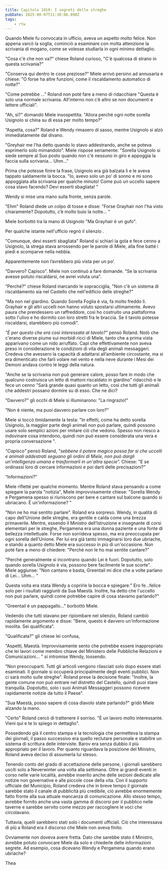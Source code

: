 ```yaml
---
title: Capitolo 1019: I segreti delle streghe
pubDate: 2025-08-07T11:30:06.898Z
tags:
    - rtw
---
```



Quando Miele fu convocata in ufficio, aveva un aspetto molto felice. Non appena varcò la soglia, cominciò a esaminare con molta attenzione la scrivania di mogano, come se volesse studiarla in ogni minimo dettaglio.


"Cosa c'è che non va?" chiese Roland curioso, "C'è qualcosa di strano in questa scrivania?"


"Conserva qui dentro le cose preziose?" Miele arrivò persino ad annusarla e chiese: "O forse ha altre funzioni, come il riscaldamento automatico di notte?"


"Come potrebbe ..." Roland non poté fare a meno di ridacchiare "Questa è solo una normale scrivania. All'interno non c’è altro se non documenti e lettere ufficiali".


"Ah, sì?" domandò Miele insospettita. "Allora perché ogni notte sorella Usignolo si china su di essa per molto tempo?"


“Aspetta, cosa?" Roland e Wendy rimasero di sasso, mentre Usignolo si alzò immediatamente dal divano.


"Greyhair me l'ha detto quando lo stavo addestrando, anche se poteva esprimerlo solo mimandolo". Miele rispose seriamente: "Sorella Usignolo si siede sempre al Suo posto quando non c'è nessuno in giro e appoggia la faccia sulla scrivania... Uhm..."


Prima che potesse finire la frase, Usignolo era già balzata lì e le aveva tappato saldamente la bocca. "Io, avevo solo un po’ di sonno e mi sono appoggiata alla scrivania per qualche minuto! Come può un uccello sapere cosa stavo facendo? Devi esserti sbagliata! "


Wendy si mise una mano sulla fronte, senza parole.


"Ehm" Roland diede un colpo di tosse e disse: "Forse Grayhair non l'ha visto chiaramente? Dopotutto, c’è molto buio la notte... "


Miele borbottò tra la mano di Usignolo "Ma Grayhair è un gufo".


Per qualche istante nell'ufficio regnò il silenzio .


"Comunque, devi esserti sbagliata" Roland si schiarì la gola e fece cenno a Usignolo, la strega stava arrossendo per le parole di Miele, alla fine batté i piedi e scomparve nella nebbia.


Apparentemente non l’avrebbero più vista per un po’.


"Davvero?  Capisco". Miele non continuò a fare domande. "Se la scrivania avesse potuto riscaldarsi, ne avrei voluta una".


“Perché?" chiese Roland inarcando le sopracciglia, "Non c'è un sistema di riscaldamento sia nel Castello che nell'edificio delle streghe?"


"Ma non nel giardino. Quando Sorella Foglia è via, fa molto freddo lì. Grayhair e gli altri uccelli non hanno voluto spostarsi ultimamente. Avevo paura che prendessero un raffreddore, così ho costruito una piattaforma sotto l'ulivo e ho dormito con loro stretti fra le braccia. Se il tavolo potesse riscaldarsi, starebbero più comodi".


<em>"È per questo che era così interessata al tavolo?" </em>pensò Roland. Notò che c'erano diverse piume sui morbidi ricci di Miele, tanto che a prima vista apparivano come un nido arruffato. Capì che effettivamente non aveva preso in considerazione le condizioni di vita degli animali messaggeri. Credeva che avessero la capacità di adattarsi all’ambiente circostante, ma si era dimenticato che farli volare nel vento e nella neve durante i Mesi dei Demoni andava contro le leggi della natura.


"Anche se la scrivania non può generare calore, posso fare in modo che qualcuno costruisca un letto di mattoni riscaldato in giardino" ridacchiò e le fece un cenno "Sarà grande quasi quanto un letto, così che tutti gli animali che addestri possano dormire su di esso. Che ne dici?


"Davvero?" gli occhi di Miele si illuminarono: "La ringrazio!"


"Non è niente, ma puoi davvero parlare con loro?"


Miele si toccò timidamente la testa: "In effetti, come ha detto sorella Usignolo, la maggior parte degli animali non può parlare, quindi possono usare solo semplici azioni per imitare ciò che vedono. Spesso non riesco a indovinare cosa intendono, quindi non può essere considerata una vera e propria conversazione ".


<em>"Capisco"</em> pensò Roland, <em>"sebbene il potere magico possa far sì che uccelli e animali addestrati seguano gli ordini di Miele, non può dargli un'intelligenza umana e trasformarli in un'altra specie".</em> Chiese: "E se ordinassi loro di cercare informazioni e poi darti delle precisazioni?"


“Informazioni?"


Miele rifletté per qualche momento. Mentre Roland stava pensando a come spiegare la parola "notizia", Miele improvvisamente chiese: "Sorella Wendy e Pergamena spesso si riuniscono per bere e cantare sul balcone quando si ubriacano. È un'informazione? "


"Non ne ho mai sentito parlare". Roland era sorpreso. Wendy, in qualità di capo dell'Unione delle streghe, era gentile e calda come una brezza primaverile. Mentre, essendo il Ministro dell’Istruzione e insegnante di corsi elementari per le streghe, Pergamena era una donna paziente e una fonte di bellezza intellettuale. Forse non sorrideva spesso, ma era preoccupata per ogni sorella dell'Unione. Per lui era già tanto immaginarsi loro due ubriache, e stando a quanto detto Miele era successo in più di un'occasione. Non poté fare a meno di chiedere: "Perché non le ho mai sentite cantare?"


"Perché generalmente si incontrano quando Lei è fuori. Dopotutto, solo quando sorella Usignolo è via, possono bere facilmente le sue scorte". Miele aggiunse: "Non cantano e basta, Greentail mi dice che a volte parlano di Lei...  Uhm... "


Questa volta era stata Wendy a coprirle la bocca e spiegare:" Ero fe...felice solo per i risultati raggiunti da Sua Maestà. Inoltre, ha detto che l'uccello non può parlare, quindi come potrebbe capire di cosa stavamo parlando?"


"Greentail è un pappagallo..." borbottò Miele.


Vedendo che tutti stavano per ripiombare nel silenzio, Roland cambiò rapidamente argomento e disse: "Bene, questo è davvero un'informazione insolita. Sei qualificata".


"Qualificata?" gli chiese lei confusa,


"Aspetti, Maestà. Improvvisamente sento che potrebbe essere inappropriato che lei lavori come membro chiave del Ministero delle Pubbliche Relazioni e Comunicazioni... " si intromise Wendy, tossendo.


"Non preoccuparti. Tutti gli articoli vengono rilasciati solo dopo essere stati esaminati. Il giornale si occuperà principalmente degli eventi pubblici. Non ci sarà molto sulle streghe". Roland prese la decisione finale: "Inoltre, la gente comune non può entrare nel distretto del Castello, quindi puoi stare tranquilla. Dopotutto, solo i suoi Animali Messaggeri possono ricevere rapidamente notizie da tutto il Paese".


"Sua Maestà, posso sapere di cosa diavolo state parlando?" gridò Miele alzando la mano.


"Certo" Roland cercò di trattenere il sorriso. "È un lavoro molto interessante. Vieni qui e te lo spiego in dettaglio".


Possedendo già il centro stampa e la tecnologia che permetteva la stampa dei giornali, il passo successivo era quello reclutare personale e stabilire un sistema di scrittura delle interviste. Barov era senza dubbio il più appropriato per il lavoro. Per quanto riguardava la posizione del Ministro, Roland aveva deciso di assumerla lui stesso.


Tenendo conto del grado di accettazione delle persone, i giornali sarebbero usciti solo a Neverwinter una volta alla settimana. Oltre ai grandi eventi in corso nelle varie località, avrebbe inserito anche delle sezioni dedicate alle notizie non governative e alle piccole cose della vita. Con il supporto ufficiale del Municipio, Roland credeva che in breve tempo il giornale sarebbe stato il canale di pubblicità più credibile, ciò avrebbe enormemente fatto fronte alla sua attuale mancanza di comunicazione. Allo stesso tempo, avrebbe fornito anche una vasta gamma di discorsi per il pubblico nelle taverne e sarebbe servito come mezzo per raccogliere le voci che circolavano.


Tuttavia, quelli sarebbero stati solo i documenti ufficiali. Ciò che interessava di più a Roland era il discorso che Miele non aveva finito.


Ovviamente non doveva avere fretta. Dato che sarebbe stato il Ministro, avrebbe potuto convocare Miele da solo e chiederle delle informazioni segrete. Ad esempio, cosa dicevano Wendy e Pergamena quando erano ubriache?




Thea
                                


                                



